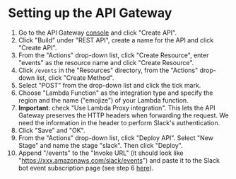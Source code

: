 # Setting up the API Gateway

1. Go to the API Gateway [console](https://console.aws.amazon.com/apigateway) and click "Create API".
2. Click "Build" under "REST API", create a name for the API and click "Create API".
3. From the "Actions" drop-down list, click "Create Resource", enter "events" as the resource name and click "Create Resource".
4. Click `/events` in the "Resources" directory, from the "Actions" drop-down list, click "Create Method".
5. Select "POST" from the drop-down list and click the tick mark.
6. Choose "Lambda Function" as the integration type and specify the region and the name ("emojize") of your Lambda function.
7. **Important**: check "Use Lambda Proxy integration". This lets the API Gateway preserves the HTTP headers when forwarding the request. We need the information in the header to perform Slack's authentication.
8. Click "Save" and "OK".
9. From the "Actions" drop-down list, click "Deploy API". Select "New Stage" and name the stage "slack". Then click "Deploy".
10. Append "/events" to the "Invoke URL" (it should look like "https://xxx.amazonaws.com/slack/events") and paste it to the Slack bot event subscription page (see step 6 [here](https://github.com/cw75/torchMojiBot/tree/master/slack)).
